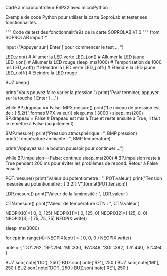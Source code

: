 Carte à  microcontrôleur ESP32 avec microPython

Exemple de code Python pour utiliser la carte SoproLab et tester ses fonctionnalités.


"""
Code de test des fonctionnalit\'e9s de la carte SOPROLAB V1.0
"""
from SOPROLAB import *

input ("Appuyer sur [ Enter ] pour commencer le test ... ")

LED_v.on()  # Allumer la LED verte
LED_j.on()  # Allumer la LED jaune
LED_r.on()  # Allumer la LED rouge
sleep_ms(1000) # Temporisation de 1000 ms
LED_v.off()   # Eteindre la LED verte
LED_j.off()   # Eteindre la LED jaune
LED_r.off()   # Eteindre la LED rouge

BUZ.beep()

print("Vous pouvez faire varier la pression.")
print("Pour terminer, appuyer sur la touche [ Enter ] ...")

while BP.drapeau == False:
    MPX.mesure()
    print("Le niveau de pression est de : {:5.2f}".format(MPX.valeur))
    sleep_ms ( 3000 )
sleep_ms(200)
BP.drapeau = False # Drapeau est mis à True et reste ensuite à True, Il faut le remettre à False (acquitement)

BMP.mesure()
print("Pression atmosphérique : ", BMP.pression)
print("Température ambiante : ", BMP.temperature)

print("Appuyez sur le bouton poussoir pour continuer ...")

while BP.impulsion==False:
    continue
sleep_ms(200) # BP.impulsion reste à True pendant 200 ms pour éviter les problèmes de rebond. Retour à False ensuite

POT.mesure()
print("Valeur du potentiomètre : ", POT.valeur )
print("Tension mesurée au potentiomètre : {:3.2f} V".format(POT.tension))

LDR.mesure()
print("Valeur de la luminosité : ", LDR.valeur )

CTN.mesure()
print("Valeur de température CTN : ", CTN.valeur )

NEOPIX[0]=(     0,     0, 125)
NEOPIX[1]=(     0, 125,     0)
NEOPIX[2]=( 125,     0,     0)
NEOPIX[3]=(   75,   75,   75)
NEOPIX.write()

sleep_ms(3000)

for cptr in range(4):
    NEOPIX[cptr] = ( 0, 0, 0 )
NEOPIX.write()

note = { 'DO':262, 'RE':294, 'MI':330, 'FA':349, 'SOL':392, 'LA':440, 'SI':494 }

BUZ.son( note['DO'], 250 )
BUZ.son( note['RE'], 250 )
BUZ.son( note['MI'], 250 )
BUZ.son( note['DO'], 250 )
BUZ.son( note['RE'], 250 )
